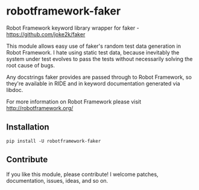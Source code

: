 robotframework-faker
====================

Robot Framework keyword library wrapper for faker - https://github.com/joke2k/faker

This module allows easy use of faker's random test data generation in Robot Framework. I hate using static test data, because inevitably the system under test evolves to pass the tests without necessarily solving the root cause of bugs.

Any docstrings faker provides are passed through to Robot Framework, so they're available in RIDE and in keyword documentation generated via libdoc.

For more information on Robot Framework please visit http://robotframework.org/


Installation
--------------------
`pip install -U robotframework-faker`


Contribute
--------------------
If you like this module, please contribute! I welcome patches, documentation, issues, ideas, and so on.
